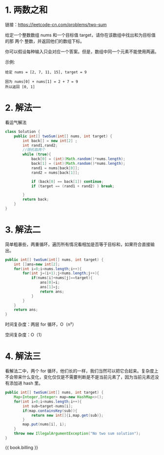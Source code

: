 # 1. 两数之和


链接：https://leetcode-cn.com/problems/two-sum

给定一个整数数组 nums 和一个目标值 target，请你在该数组中找出和为目标值的那 两个 整数，并返回他们的数组下标。

你可以假设每种输入只会对应一个答案。但是，数组中同一个元素不能使用两遍。

示例:

    给定 nums = [2, 7, 11, 15], target = 9

    因为 nums[0] + nums[1] = 2 + 7 = 9
    所以返回 [0, 1]

# 2. 解法一
看运气解法

```java
class Solution {
    public int[] twoSum(int[] nums, int target) {
        int back[] = new int[2] ;
        int rand1,rand2;
        //随机取两个
        while (true){
            back[0] = (int)(Math.random()*nums.length);
            back[1] = (int)(Math.random()*nums.length);
            rand1 = nums[back[0]];
            rand2 = nums[back[1]];

            if (back[0] == back[1]) continue;
            if (target == (rand1 + rand2) ) break;

        }
        return back;
    }
}
```

# 3. 解法二
简单粗暴些，两重循环，遍历所有情况看相加是否等于目标和，如果符合直接输出。

```java
public int[] twoSum(int[] nums, int target) {
    int []ans=new int[2];
    for(int i=0;i<nums.length;i++){
        for(int j=(i+1);j<nums.length;j++){
            if(nums[i]+nums[j]==target){
                ans[0]=i;
                ans[1]=j;
                return ans;
            }
        }
    }
    return ans;
}

```
时间复杂度：两层 for 循环，O（n²）

空间复杂度：O（1）

# 4. 解法三

看解法二中，两个 for 循环，他们长的一样，我们当然可以把它合起来。复杂度上不会带来什么变化，变化仅仅是不需要判断是不是当前元素了，因为当前元素还没有添加进 hash 里。

```java
public int[] twoSum(int[] nums, int target) {
    Map<Integer,Integer> map=new HashMap<>();
    for(int i=0;i<nums.length;i++){
        int sub=target-nums[i];
        if(map.containsKey(sub)){
            return new int[]{i,map.get(sub)};
        }
        map.put(nums[i], i);
    }
    throw new IllegalArgumentException("No two sum solution");
}

```

{{ book.billing }}